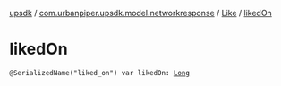 [upsdk](../../index.md) / [com.urbanpiper.upsdk.model.networkresponse](../index.md) / [Like](index.md) / [likedOn](./liked-on.md)

# likedOn

`@SerializedName("liked_on") var likedOn: `[`Long`](https://kotlinlang.org/api/latest/jvm/stdlib/kotlin/-long/index.html)